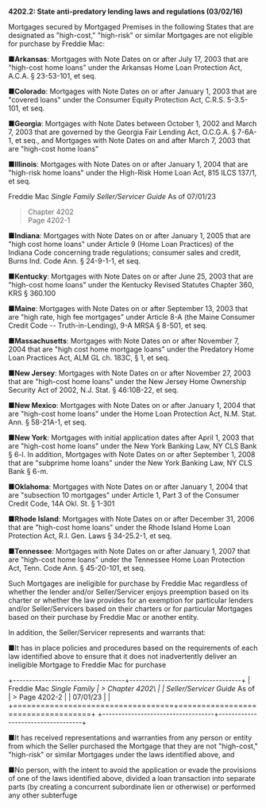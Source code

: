 **4202.2: State anti-predatory lending laws and regulations (03/02/16)**

Mortgages secured by Mortgaged Premises in the following States that are
designated as "high-cost," "high-risk" or similar Mortgages are not
eligible for purchase by Freddie Mac:

■**Arkansas**: Mortgages with Note Dates on or after July 17, 2003 that
are "high-cost home loans" under the Arkansas Home Loan Protection Act,
A.C.A. § 23-53-101, et seq.

■**Colorado**: Mortgages with Note Dates on or after January 1, 2003
that are "covered loans" under the Consumer Equity Protection Act,
C.R.S. 5-3.5-101, et seq.

■**Georgia**: Mortgages with Note Dates between October 1, 2002 and
March 7, 2003 that are governed by the Georgia Fair Lending Act,
O.C.G.A. § 7-6A-1, et seq., and Mortgages with Note Dates on and after
March 7, 2003 that are "high-cost home loans"

■**Illinois**: Mortgages with Note Dates on or after January 1, 2004
that are "high-risk home loans" under the High-Risk Home Loan Act, 815
ILCS 137/1, et seq.

Freddie Mac *Single Family Seller/Servicer Guide* As of 07/01/23

> Chapter 4202\
> Page 4202-1

■**Indiana**: Mortgages with Note Dates on or after January 1, 2005 that
are "high cost home loans" under Article 9 (Home Loan Practices) of the
Indiana Code concerning trade regulations; consumer sales and credit,
Burns Ind. Code Ann. § 24-9-1-1, et seq.

■**Kentucky**: Mortgages with Note Dates on or after June 25, 2003 that
are "high-cost home loans" under the Kentucky Revised Statutes Chapter
360, KRS § 360.100

■**Maine**: Mortgages with Note Dates on or after September 13, 2003
that are "high rate, high fee mortgages" under Article 8-A (the Maine
Consumer Credit Code -- Truth-in-Lending), 9-A MRSA § 8-501, et seq.

■**Massachusetts**: Mortgages with Note Dates on or after November 7,
2004 that are "high cost home mortgage loans" under the Predatory Home
Loan Practices Act, ALM GL ch. 183C, § 1, et seq.

■**New Jersey**: Mortgages with Note Dates on or after November 27, 2003
that are "high-cost home loans" under the New Jersey Home Ownership
Security Act of 2002, N.J. Stat. § 46:10B-22, et seq.

■**New Mexico**: Mortgages with Note Dates on or after January 1, 2004
that are "high-cost home loans" under the Home Loan Protection Act, N.M.
Stat. Ann. § 58-21A-1, et seq.

■**New York**: Mortgages with initial application dates after April 1,
2003 that are "high-cost home loans" under the New York Banking Law, NY
CLS Bank § 6-l. In addition, Mortgages with Note Dates on or after
September 1, 2008 that are "subprime home loans" under the New York
Banking Law, NY CLS Bank § 6-m.

■**Oklahoma**: Mortgages with Note Dates on or after January 1, 2004
that are "subsection 10 mortgages" under Article 1, Part 3 of the
Consumer Credit Code, 14A Okl. St. § 1-301

■**Rhode Island**: Mortgages with Note Dates on or after December 31,
2006 that are "high-cost home loans" under the Rhode Island Home Loan
Protection Act, R.I. Gen. Laws § 34-25.2-1, et seq.

■**Tennessee**: Mortgages with Note Dates on or after January 1, 2007
that are "high-cost home loans" under the Tennessee Home Loan Protection
Act, Tenn. Code Ann. § 45-20-101, et seq.

Such Mortgages are ineligible for purchase by Freddie Mac regardless of
whether the lender and/or Seller/Servicer enjoys preemption based on its
charter or whether the law provides for an exemption for particular
lenders and/or Seller/Servicers based on their charters or for
particular Mortgages based on their purchase by Freddie Mac or another
entity.

In addition, the Seller/Servicer represents and warrants that:

■It has in place policies and procedures based on the requirements of
each law identified above to ensure that it does not inadvertently
deliver an ineligible Mortgage to Freddie Mac for purchase

+-----------------------------------+-----------------------------------+
| Freddie Mac *Single Family        | > Chapter 4202\                   |
| Seller/Servicer Guide* As of      | > Page 4202-2                     |
| 07/01/23                          |                                   |
+===================================+===================================+
+-----------------------------------+-----------------------------------+

■It has received representations and warranties from any person or
entity from which the Seller purchased the Mortgage that they are not
"high-cost," "high-risk" or similar Mortgages under the laws identified
above, and

■No person, with the intent to avoid the application or evade the
provisions of one of the laws identified above, divided a loan
transaction into separate parts (by creating a concurrent subordinate
lien or otherwise) or performed any other subterfuge